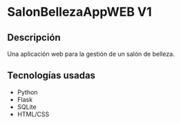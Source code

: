 # SalonBellezaAppWEB V1

## Descripción
Una aplicación web para la gestión de un salón de belleza.

## Tecnologías usadas
- Python
- Flask
- SQLite
- HTML/CSS
